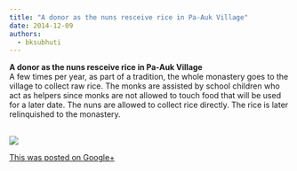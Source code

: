 ```yaml
---
title: "A donor as the nuns resceive rice in Pa-Auk Village"
date: 2014-12-09
authors: 
  - bksubhuti
---
```


**A donor as the nuns resceive rice in Pa-Auk Village**  
A few times per year, as part of a tradition, the whole monastery goes to the village to collect raw rice. The monks are assisted by school children who act as helpers since monks are not allowed to touch food that will be used for a later date. The nuns are allowed to collect rice directly. The rice is later relinquished to the monastery.  
﻿

![](https://lh4.googleusercontent.com/-IhvnsGHG-fc/VIZG6pRXaFI/AAAAAAAAKvE/O_h7I46CiZM/w506-h750/14%2B-%2B1)

[This was posted on Google+](https://plus.google.com/+BhikkhuSubhuti/posts/RaP1Rb7W7HG)